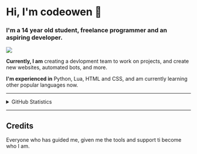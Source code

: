 # Hi, I'm codeowen 👋
### I'm a 14 year old student, freelance programmer and an aspiring developer.

![](https://api.ghprofile.me/view?username=codeowen)

**Currently, I am** creating a devlopment team to work on projects, and create new websites, automated bots, and more.

**I'm experienced in** Python, Lua, HTML and CSS, and am currently learning other popular languages now.

---

<details>
  <summary>GitHub Statistics</summary> 
  <img src="https://github-readme-stats.vercel.app/api?username=codeowen&count_private=true&show_icons=true&theme=gotham" />
</details>

---

## Credits
Everyone who has guided me, given me the tools and support ti become who I am.
